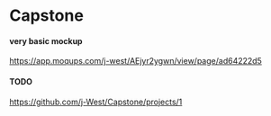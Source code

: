 # Capstone


#### very basic mockup
https://app.moqups.com/j-west/AEjyr2ygwn/view/page/ad64222d5


#### TODO
https://github.com/j-West/Capstone/projects/1

